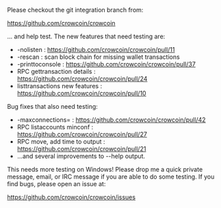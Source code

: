 Please checkout the git integration branch from:

https://github.com/crowcoin/crowcoin

... and help test.  The new features that need testing are:

* -nolisten : https://github.com/crowcoin/crowcoin/pull/11
* -rescan : scan block chain for missing wallet transactions
* -printtoconsole : https://github.com/crowcoin/crowcoin/pull/37
* RPC gettransaction details : https://github.com/crowcoin/crowcoin/pull/24
* listtransactions new features : https://github.com/crowcoin/crowcoin/pull/10

Bug fixes that also need testing:

* -maxconnections= : https://github.com/crowcoin/crowcoin/pull/42
* RPC listaccounts minconf : https://github.com/crowcoin/crowcoin/pull/27
* RPC move, add time to output : https://github.com/crowcoin/crowcoin/pull/21
* ...and several improvements to --help output.

This needs more testing on Windows!  Please drop me a quick private message, email, or IRC message if you are able to do some testing.  If you find bugs, please open an issue at:

https://github.com/crowcoin/crowcoin/issues
